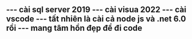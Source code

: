 --- cài sql server 2019
--- cài visua 2022
--- cài vscode 
--- tất nhiên là cài cả node js và .net 6.0 rồi
--- mang tâm hồn đẹp để đi code 
--- 